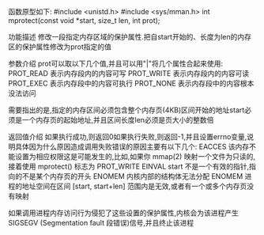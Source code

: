 函数原型如下:
#include <unistd.h>
#include <sys/mman.h>
int mprotect(const void *start, size_t len, int prot);

功能描述
修改一段指定内存区域的保护属性.把自start开始的、长度为len的内存区的保护属性修改为prot指定的值

参数介绍
prot可以取以下几个值,并且可以用"|"将几个属性合起来使用:
PROT_READ           表示内存段内的内容可写
PROT_WRITE          表示内存段内的内容可读
PROT_EXEC           表示内存段中的内容可执行
PROT_NONE           表示内存段中的内容根本没法访问

需要指出的是,指定的内存区间必须包含整个内存页(4KB)区间开始的地址start必须是一个内存页的起始地址,并且区间长度len必须是页大小的整数倍

返回值介绍
如果执行成功,则返回0如果执行失败,则返回-1,并且设置errno变量,说明具体因为什么原因造成调用失败错误的原因主要有以下几个:
EACCES              该内存不能设置为相应权限这是可能发生的,比如,如果你 mmap(2) 映射一个文件为只读的,
                    接着使用 mprotect() 标志为 PROT_WRITE
EINVAL              start 不是一个有效的指针,指向的不是某个内存页的开头
ENOMEM              内核内部的结构体无法分配
ENOMEM              进程的地址空间在区间 [start, start+len] 范围内是无效,或者有一个或多个内存页没有映射

如果调用进程内存访问行为侵犯了这些设置的保护属性,内核会为该进程产生 SIGSEGV (Segmentation fault 段错误)信号,并且终止该进程
